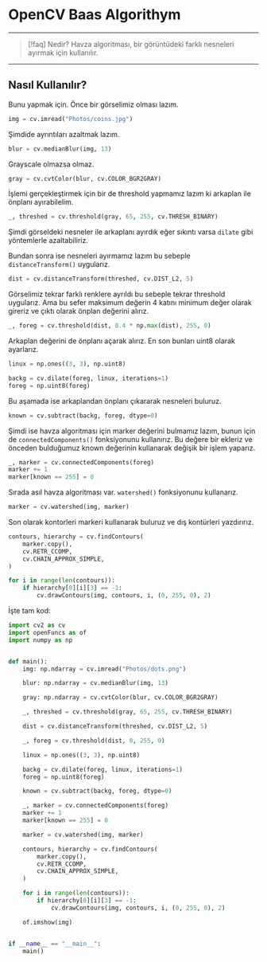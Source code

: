 # OpenCV Baas Algorithym

---

> [!faq] Nedir?
> Havza algoritması, bir görüntüdeki farklı nesneleri
> ayırmak için kullanılır.

---

## Nasıl Kullanılır?

Bunu yapmak için. Önce bir görselimiz olması lazım.

```python
img = cv.imread("Photos/coins.jpg")
```

Şimdide ayrıntıları azaltmak lazım.

```python
blur = cv.medianBlur(img, 13)
```

Grayscale olmazsa olmaz.

```python
gray = cv.cvtColor(blur, cv.COLOR_BGR2GRAY)
```

İşlemi gerçekleştirmek için bir de threshold yapmamız lazım ki
arkaplan ile önplanı ayırabilelim.

```python
_, threshed = cv.threshold(gray, 65, 255, cv.THRESH_BINARY)
```

Şimdi görseldeki nesneler ile arkaplanı ayırdık eğer sıkıntı varsa `dilate`
gibi yöntemlerle azaltabiliriz.

Bundan sonra ise nesneleri ayırmamız lazım bu sebeple `distanceTransform()`
uygularız.

```python
dist = cv.distanceTransform(threshed, cv.DIST_L2, 5)
```

Görselimiz tekrar farklı renklere ayrıldı bu sebeple tekrar threshold uygularız.
Ama bu sefer maksimum değerin 4 katını minimum değer olarak gireriz ve çıktı olarak
önplan değerini alırız.

```python
_, foreg = cv.threshold(dist, 0.4 * np.max(dist), 255, 0)
```

Arkaplan değerini de önplanı açarak alırız. En son bunları uint8 olarak ayarlarız.

```python
linux = np.ones((3, 3), np.uint8)

backg = cv.dilate(foreg, linux, iterations=1)
foreg = np.uint8(foreg)
```

Bu aşamada ise arkaplandan önplanı çıkararak nesneleri buluruz.

```python
known = cv.subtract(backg, foreg, dtype=0)
```

Şimdi ise havza algoritması için marker değerini bulmamız lazım, bunun için de
`connectedComponents()` fonksiyonunu kullanırız. Bu değere bir ekleriz ve önceden
bulduğumuz known değerinin kullanarak değişik bir işlem yaparız.

```python
_, marker = cv.connectedComponents(foreg)
marker += 1
marker[known == 255] = 0
```

Sırada asıl havza algoritması var. `watershed()` fonksiyonunu kullanarız.

```python
marker = cv.watershed(img, marker)
```

Son olarak kontorleri markeri kullanarak buluruz ve dış kontürleri yazdırırız.

```python
contours, hierarchy = cv.findContours(
    marker.copy(),
    cv.RETR_CCOMP,
    cv.CHAIN_APPROX_SIMPLE,
)

for i in range(len(contours)):
    if hierarchy[0][i][3] == -1:
        cv.drawContours(img, contours, i, (0, 255, 0), 2)
```

İşte tam kod:

```python
import cv2 as cv
import openFuncs as of
import numpy as np


def main():
    img: np.ndarray = cv.imread("Photos/dots.png")

    blur: np.ndarray = cv.medianBlur(img, 13)

    gray: np.ndarray = cv.cvtColor(blur, cv.COLOR_BGR2GRAY)

    _, threshed = cv.threshold(gray, 65, 255, cv.THRESH_BINARY)

    dist = cv.distanceTransform(threshed, cv.DIST_L2, 5)

    _, foreg = cv.threshold(dist, 0, 255, 0)

    linux = np.ones((3, 3), np.uint8)

    backg = cv.dilate(foreg, linux, iterations=1)
    foreg = np.uint8(foreg)

    known = cv.subtract(backg, foreg, dtype=0)

    _, marker = cv.connectedComponents(foreg)
    marker += 1
    marker[known == 255] = 0

    marker = cv.watershed(img, marker)

    contours, hierarchy = cv.findContours(
        marker.copy(),
        cv.RETR_CCOMP,
        cv.CHAIN_APPROX_SIMPLE,
    )

    for i in range(len(contours)):
        if hierarchy[0][i][3] == -1:
            cv.drawContours(img, contours, i, (0, 255, 0), 2)

    of.imshow(img)


if __name__ == "__main__":
    main()
```
